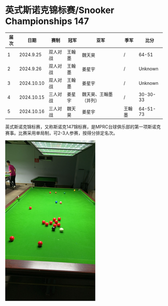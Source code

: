 # 英式斯诺克锦标赛/Snooker Championships 147

| 届次 | 日期       | 赛制     | 冠军   | 亚军                   | 季军   | 比分     |
| ---- | ---------- | -------- | ------ | ---------------------- | ------ | -------- |
| 1    | 2024.9.25  | 双人对战 | 王翰墨 | 魏天昊                 | /      | 64-51    |
| 2    | 2024.9.26  | 双人对战 | 王翰墨 | 姜星宇                 | /      | Unknown  |
| 3    | 2024.10.10 | 双人对战 | 王翰墨 | 姜星宇                 | /      | Unknown  |
| 4    | 2024.10.15 | 三人对战 | 姜星宇 | 魏天昊、王翰墨（并列） | /      | 30-30-33 |
| 5    | 2024.10.16 | 三人对战 | 魏天昊 | 姜星宇                 | 王翰墨 | 64-51-73 |

英式斯诺克锦标赛，又称斯诺克147锦标赛，是MPRC台球俱乐部的第一项斯诺克赛事。比赛采用单局制，可2-3人参赛，按得分排定名次。

<img src="../img/147.jpg" style="zoom:50%;" />